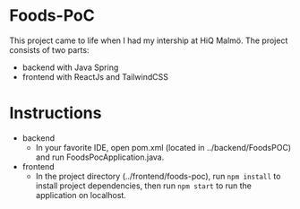 # Foods-PoC

This project came to life when I had my intership at HiQ Malmö.
The project consists of two parts:

- backend with Java Spring
- frontend with ReactJs and TailwindCSS

# Instructions

- backend
  - In your favorite IDE, open pom.xml (located in ../backend/FoodsPOC) and run FoodsPocApplication.java.
- frontend
  - In the project directory (../frontend/foods-poc), run `npm install` to install project dependencies, then run `npm start` to run the application on localhost.

